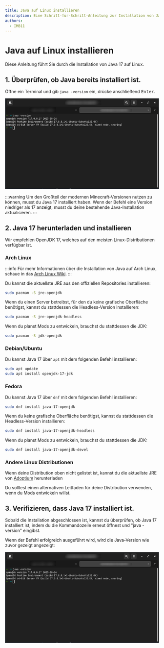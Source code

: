 ```yaml
---
title: Java auf Linux installieren
description: Eine Schritt-für-Schritt-Anleitung zur Installation von Java auf Linux.
authors:
  - IMB11
---
```


# Java auf Linux installieren

Diese Anleitung führt Sie durch die Installation von Java 17 auf Linux.

## 1. Überprüfen, ob Java bereits installiert ist.

Öffne ein Terminal und gib `java -version` ein, drücke anschließend <kbd>Enter</kbd>.

![Kommandozeile mit "java -version"](/assets/players/installing-java/linux-java-version.png)

:::warning
Um den Großteil der modernen Minecraft-Versionen nutzen zu können, musst du Java 17 installiert haben. Wenn der Befehl eine Version niedriger als 17 anzeigt, musst du deine bestehende Java-Installation aktualisieren.
:::

## 2. Java 17 herunterladen und installieren

Wir empfehlen OpenJDK 17, welches auf den meisten Linux-Distributionen verfügbar ist.

### Arch Linux

:::info
Für mehr Informationen über die Installation von Java auf Arch Linux, schaue in das [Arch Linux Wiki](https://wiki.archlinux.org/title/Java).
:::

Du kannst die aktuellste JRE aus den offiziellen Repositories installieren:

```bash
sudo pacman -S jre-openjdk
```

Wenn du einen Server betreibst, für den du keine grafische Oberfläche benötigst, kannst du stattdessen die Headless-Version installieren:

```bash
sudo pacman -S jre-openjdk-headless
```

Wenn du planst Mods zu entwickeln, brauchst du stattdessen die JDK:

```bash
sudo pacman -S jdk-openjdk
```

### Debian/Ubuntu

Du kannst Java 17 über `apt` mit dem folgenden Befehl installieren:

```bash
sudo apt update
sudo apt install openjdk-17-jdk
```

### Fedora

Du kannst Java 17 über `dnf` mit dem folgenden Befehl installieren:

```bash
sudo dnf install java-17-openjdk
```

Wenn du keine grafische Oberfläche benötigst, kannst du stattdessen die Headless-Version installieren:

```bash
sudo dnf install java-17-openjdk-headless
```

Wenn du planst Mods zu entwickeln, brauchst du stattdessen die JDK:

```bash
sudo dnf install java-17-openjdk-devel
```

### Andere Linux Distributionen

Wenn deine Distribution oben nicht gelistet ist, kannst du die aktuellste JRE von [Adoptium](https://adoptium.net/temurin/) herunterladen

Du solltest einen alternativen Leitfaden für deine Distribution verwenden, wenn du Mods entwickeln willst.

## 3. Verifizieren, dass Java 17 installiert ist.

Sobald die Installation abgeschlossen ist, kannst du überprüfen, ob Java 17 installiert ist, indem du die Kommandozeile erneut öffnest und "java -version" eingibst.

Wenn der Befehl erfolgreich ausgeführt wird, wird die Java-Version wie zuvor gezeigt angezeigt:

![Kommandozeile mit "java -version"](/assets/players/installing-java/linux-java-version.png)
